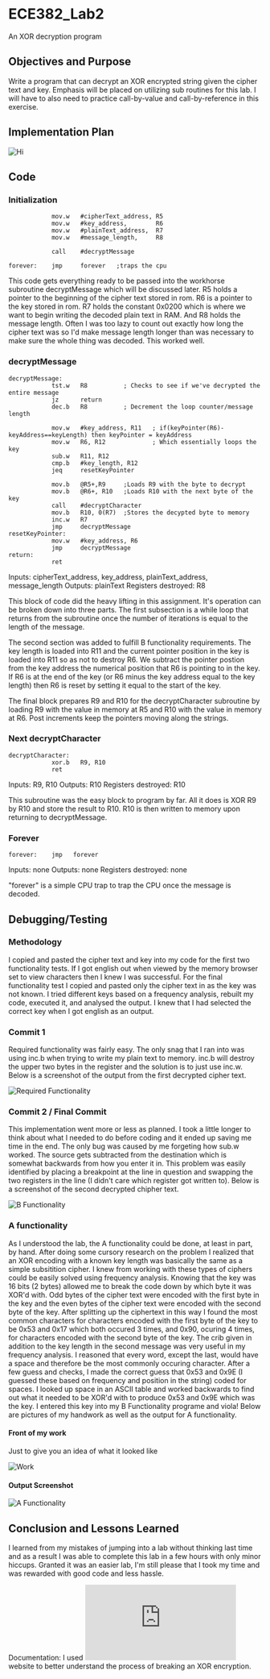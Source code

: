 ECE382_Lab2
===========

An XOR decryption program

## Objectives and Purpose

Write a program that can decrypt an XOR encrypted string given the cipher text and key. Emphasis will be placed on utilizing
sub routines for this lab. I will have to also need to practice call-by-value and call-by-reference in this exercise. 

## Implementation Plan

![Hi](prelab.jpg)

## Code
### Initialization

```
			mov.w   #cipherText_address, R5
			mov.w	#key_address,        R6
			mov.w	#plainText_address,  R7
			mov.w	#message_length,	 R8

			call    #decryptMessage

forever:    jmp     forever   ;traps the cpu
```

This code gets everything ready to be passed into the workhorse subroutine decryptMessage which will be discussed later.
R5 holds a pointer to the beginning of the cipher text stored in rom. R6 is a pointer to the key stored in rom. R7 holds
the constant 0x0200 which is where we want to begin writing the decoded plain text in RAM. And R8 holds the message length.
Often I was too lazy to count out exactly how long the cipher text was so I'd make message length longer than was necessary
to make sure the whole thing was decoded. This worked well. 

### decryptMessage

```
decryptMessage:
			tst.w	R8			; Checks to see if we've decrypted the entire message
			jz		return
			dec.b 	R8			; Decrement the loop counter/message length

			mov.w	#key_address, R11	; if(keyPointer(R6)-keyAddress==keyLength) then keyPointer = keyAddress
			mov.w	R6, R12				; Which essentially loops the key
			sub.w	R11, R12
			cmp.b	#key_length, R12
			jeq		resetKeyPointer

			mov.b	@R5+,R9	 	;Loads R9 with the byte to decrypt
			mov.b	@R6+, R10	;Loads R10 with the next byte of the key
			call	#decryptCharacter
			mov.b	R10, 0(R7)	;Stores the decypted byte to memory
			inc.w	R7
			jmp		decryptMessage
resetKeyPointer:
			mov.w	#key_address, R6
			jmp		decryptMessage
return:
            ret
```
Inputs: cipherText_address, key_address, plainText_address, message_length
Outputs: plainText
Registers destroyed: R8
	
This block of code did the heavy lifting in this assignment. It's operation can be broken down into three parts. The
first subsection is a while loop that returns from the subroutine once the number of iterations is equal to the length
of the message. 

The second section was added to fulfill B functionality requirements. The key length is loaded into R11
and the current pointer position in the key is loaded into R11 so as not to destroy R6. We subtract the pointer postion
from the key address the numerical position that R6 is pointing to in the key. If R6 is at the end of the key (or
R6 minus the key address equal to the key length) then R6 is reset by setting it equal to the start of the key.

The final block prepares R9 and R10 for the decryptCharacter subroutine by loading R9 with the value in memory at 
R5 and R10 with the value in memory at R6. Post increments keep the pointers moving along the strings. 

### Next decryptCharacter
	
```
decryptCharacter:
			xor.b	R9, R10
            ret
```
Inputs: R9, R10
Outputs: R10
Registers destroyed: R10

This subroutine was the easy block to program by far. All it does is XOR R9 by R10 and store the result to R10.
R10 is then written to memory upon returning to decryptMessage.
	
### Forever

```
forever:	jmp   forever
```
Inputs: none
Outputs: none
Registers destroyed: none	

"forever" is a simple CPU trap to trap the CPU once the message is decoded.
	
## Debugging/Testing

### Methodology

I copied and pasted the cipher text and key into my code for the first two functionality tests. If I got english out
when viewed by the memory browser set to view characters then I knew I was successful. For the final functionality
test I copied and pasted only the cipher text in as the key was not known. I tried different keys based on a frequency
analysis, rebuilt my code, executed it, and analysed the output. I knew that I had selected the correct key when I got
english as an output. 

### Commit 1

Required functionality was fairly easy. The only snag that I ran into was using inc.b when trying to write my plain
text to memory. inc.b will destroy the upper two bytes in the register and the solution is to just use inc.w. Below is
a screenshot of the output from the first decrypted cipher text.

![Required Functionality](req_functionality.jpg)

### Commit 2 / Final Commit

This implementation went more or less as planned. I took a little longer to think about what I needed to do before coding
and it ended up saving me time in the end. The only bug was caused by me forgeting how sub.w worked. The source gets 
subtracted from the destination which is somewhat backwards from how you enter it in. This problem was easily identified
by placing a breakpoint at the line in question and swapping the two registers in the line (I didn't care which register
got written to). Below is a screenshot of the second decrypted chipher text.

![B Functionality](b_functionality.jpg)

### A functionality

As I understood the lab, the A functionality could be done, at least in part, by hand. After doing some cursory research
on the problem I realized that an XOR encoding with a known key length was basically the same as a simple subsitition 
cipher. I knew from working with these types of ciphers could be easily solved using frequency analysis. Knowing that the
key was 16 bits (2 bytes) allowed me to break the code down by which byte it was XOR'd with. Odd bytes of the cipher text
were encoded with the first byte in the key and the even bytes of the cipher text were encoded with the second byte of the
key. After splitting up the ciphertext in this way I found the most common characters for characters encoded with the first
byte of the key to be 0x53 and 0x17 which both occured 3 times, and 0x90, ocuring 4 times, for characters encoded with the 
second byte of the key. The crib given in addition to the key length in the second message was very useful in my frequency
analysis. I reasoned that every word, except the last, would have a space and therefore be the most commonly occuring 
character. After a few guess and checks, I made the correct guess that 0x53 and 0x9E (I guessed these based on frequency and
position in the string) coded for spaces. I looked up space in an ASCII table and worked backwards to find out what it needed
to be XOR'd with to produce 0x53 and 0x9E which was the key. I entered this key into my B Functionality programe and viola!
Below are pictures of my handwork as well as the output for A functionality.

#### Front of my work
Just to give you an idea of what it looked like

![Work](work.jpg)

#### Output Screenshot

![A Functionality](a_functionality.jpg)

## Conclusion and Lessons Learned

I learned from my mistakes of jumping into a lab without thinking last time and as a result I was able to complete this lab 
in a few hours with only minor hiccups. Granted it was an easier lab, I'm still please that I took my time and was rewarded
with good code and less hassle. 

Documentation: I used ![this](http://www.angelfire.com/electronic/kfrank/xor/index.html) website to better understand the
process of breaking an XOR encryption. 
